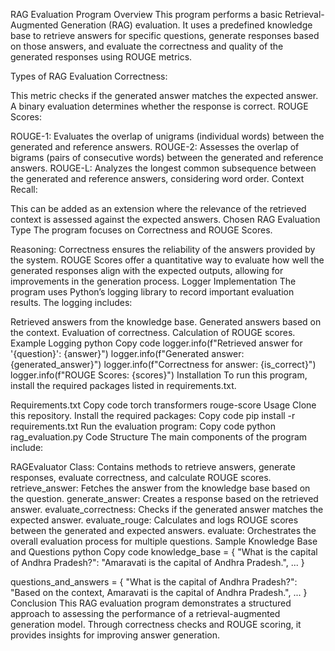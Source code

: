 RAG Evaluation Program
Overview
This program performs a basic Retrieval-Augmented Generation (RAG) evaluation. It uses a predefined knowledge base to retrieve answers for specific questions, generate responses based on those answers, and evaluate the correctness and quality of the generated responses using ROUGE metrics.

Types of RAG Evaluation
Correctness:

This metric checks if the generated answer matches the expected answer. A binary evaluation determines whether the response is correct.
ROUGE Scores:

ROUGE-1: Evaluates the overlap of unigrams (individual words) between the generated and reference answers.
ROUGE-2: Assesses the overlap of bigrams (pairs of consecutive words) between the generated and reference answers.
ROUGE-L: Analyzes the longest common subsequence between the generated and reference answers, considering word order.
Context Recall:

This can be added as an extension where the relevance of the retrieved context is assessed against the expected answers.
Chosen RAG Evaluation Type
The program focuses on Correctness and ROUGE Scores.

Reasoning:
Correctness ensures the reliability of the answers provided by the system.
ROUGE Scores offer a quantitative way to evaluate how well the generated responses align with the expected outputs, allowing for improvements in the generation process.
Logger Implementation
The program uses Python’s logging library to record important evaluation results. The logging includes:

Retrieved answers from the knowledge base.
Generated answers based on the context.
Evaluation of correctness.
Calculation of ROUGE scores.
Example Logging
python
Copy code
logger.info(f"Retrieved answer for '{question}': {answer}")
logger.info(f"Generated answer: {generated_answer}")
logger.info(f"Correctness for answer: {is_correct}")
logger.info(f"ROUGE Scores: {scores}")
Installation
To run this program, install the required packages listed in requirements.txt.

Requirements.txt
Copy code
torch
transformers
rouge-score
Usage
Clone this repository.
Install the required packages:
Copy code
pip install -r requirements.txt
Run the evaluation program:
Copy code
python rag_evaluation.py
Code Structure
The main components of the program include:

RAGEvaluator Class: Contains methods to retrieve answers, generate responses, evaluate correctness, and calculate ROUGE scores.
retrieve_answer: Fetches the answer from the knowledge base based on the question.
generate_answer: Creates a response based on the retrieved answer.
evaluate_correctness: Checks if the generated answer matches the expected answer.
evaluate_rouge: Calculates and logs ROUGE scores between the generated and expected answers.
evaluate: Orchestrates the overall evaluation process for multiple questions.
Sample Knowledge Base and Questions
python
Copy code
knowledge_base = {
    "What is the capital of Andhra Pradesh?": "Amaravati is the capital of Andhra Pradesh.",
    ...
}

questions_and_answers = {
    "What is the capital of Andhra Pradesh?": "Based on the context, Amaravati is the capital of Andhra Pradesh.",
    ...
}
Conclusion
This RAG evaluation program demonstrates a structured approach to assessing the performance of a retrieval-augmented generation model. Through correctness checks and ROUGE scoring, it provides insights for improving answer generation.
